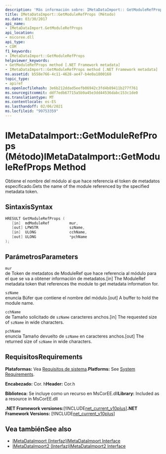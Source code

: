 ```yaml
---
description: 'Más información sobre: IMetaDataImport:: GetModuleRefProps ((método)'
title: IMetaDataImport::GetModuleRefProps (Método)
ms.date: 03/30/2017
api_name:
- IMetaDataImport.GetModuleRefProps
api_location:
- mscoree.dll
api_type:
- COM
f1_keywords:
- IMetaDataImport::GetModuleRefProps
helpviewer_keywords:
- GetModuleRefProps method [.NET Framework metadata]
- IMetaDataImport::GetModuleRefProps method [.NET Framework metadata]
ms.assetid: b558e766-4c11-4628-ae47-b4e0a1800168
topic_type:
- apiref
ms.openlocfilehash: 3e6b212ddad5eefb06942c3fd4b89411b277f761
ms.sourcegitcommit: ddf7edb67715a5b9a45e3dd44536dabc153c1de0
ms.translationtype: MT
ms.contentlocale: es-ES
ms.lasthandoff: 02/06/2021
ms.locfileid: "99753359"
---
```

# <a name="imetadataimportgetmodulerefprops-method"></a><span data-ttu-id="d4b79-103">IMetaDataImport::GetModuleRefProps (Método)</span><span class="sxs-lookup"><span data-stu-id="d4b79-103">IMetaDataImport::GetModuleRefProps Method</span></span>

<span data-ttu-id="d4b79-104">Obtiene el nombre del módulo al que hace referencia el token de metadatos especificado.</span><span class="sxs-lookup"><span data-stu-id="d4b79-104">Gets the name of the module referenced by the specified metadata token.</span></span>  
  
## <a name="syntax"></a><span data-ttu-id="d4b79-105">Sintaxis</span><span class="sxs-lookup"><span data-stu-id="d4b79-105">Syntax</span></span>  
  
```cpp  
HRESULT GetModuleRefProps (  
   [in]  mdModuleRef         mur,  
   [out] LPWSTR              szName,
   [in]  ULONG               cchName,
   [out] ULONG               *pchName
);  
```  
  
## <a name="parameters"></a><span data-ttu-id="d4b79-106">Parámetros</span><span class="sxs-lookup"><span data-stu-id="d4b79-106">Parameters</span></span>  

 `mur`  
 <span data-ttu-id="d4b79-107">de Token de metadatos de ModuleRef que hace referencia al módulo para el que se va a obtener información de metadatos.</span><span class="sxs-lookup"><span data-stu-id="d4b79-107">[in] The ModuleRef metadata token that references the module to get metadata information for.</span></span>  
  
 `szName`  
 <span data-ttu-id="d4b79-108">enuncia Búfer que contiene el nombre del módulo.</span><span class="sxs-lookup"><span data-stu-id="d4b79-108">[out] A buffer to hold the module name.</span></span>  
  
 `cchName`  
 <span data-ttu-id="d4b79-109">de Tamaño solicitado de `szName` caracteres anchos.</span><span class="sxs-lookup"><span data-stu-id="d4b79-109">[in] The requested size of `szName` in wide characters.</span></span>  
  
 `pchName`  
 <span data-ttu-id="d4b79-110">enuncia Tamaño devuelto de `szName` en caracteres anchos.</span><span class="sxs-lookup"><span data-stu-id="d4b79-110">[out] The returned size of `szName` in wide characters.</span></span>  
  
## <a name="requirements"></a><span data-ttu-id="d4b79-111">Requisitos</span><span class="sxs-lookup"><span data-stu-id="d4b79-111">Requirements</span></span>  

 <span data-ttu-id="d4b79-112">**Plataformas:** Vea [Requisitos de sistema](../../get-started/system-requirements.md).</span><span class="sxs-lookup"><span data-stu-id="d4b79-112">**Platforms:** See [System Requirements](../../get-started/system-requirements.md).</span></span>  
  
 <span data-ttu-id="d4b79-113">**Encabezado:** Cor. h</span><span class="sxs-lookup"><span data-stu-id="d4b79-113">**Header:** Cor.h</span></span>  
  
 <span data-ttu-id="d4b79-114">**Biblioteca:** Se incluye como un recurso en MsCorEE.dll</span><span class="sxs-lookup"><span data-stu-id="d4b79-114">**Library:** Included as a resource in MsCorEE.dll</span></span>  
  
 <span data-ttu-id="d4b79-115">**.NET Framework versiones:**[!INCLUDE[net_current_v10plus](../../../../includes/net-current-v10plus-md.md)]</span><span class="sxs-lookup"><span data-stu-id="d4b79-115">**.NET Framework Versions:** [!INCLUDE[net_current_v10plus](../../../../includes/net-current-v10plus-md.md)]</span></span>  
  
## <a name="see-also"></a><span data-ttu-id="d4b79-116">Vea también</span><span class="sxs-lookup"><span data-stu-id="d4b79-116">See also</span></span>

- [<span data-ttu-id="d4b79-117">IMetaDataImport (Interfaz)</span><span class="sxs-lookup"><span data-stu-id="d4b79-117">IMetaDataImport Interface</span></span>](imetadataimport-interface.md)
- [<span data-ttu-id="d4b79-118">IMetaDataImport2 (Interfaz)</span><span class="sxs-lookup"><span data-stu-id="d4b79-118">IMetaDataImport2 Interface</span></span>](imetadataimport2-interface.md)
